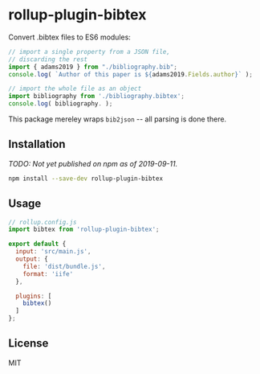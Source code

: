 # rollup-plugin-bibtex

Convert .bibtex files to ES6 modules:

```js
// import a single property from a JSON file,
// discarding the rest
import { adams2019 } from "./bibliography.bib";
console.log( `Author of this paper is ${adams2019.Fields.author}` );

// import the whole file as an object
import bibliography from './bibliography.bibtex';
console.log( bibliography. );
```

This package mereley wraps `bib2json` -- all parsing is done there.

## Installation

_TODO: Not yet published on npm as of 2019-09-11._

```bash
npm install --save-dev rollup-plugin-bibtex
```


## Usage

```js
// rollup.config.js
import bibtex from 'rollup-plugin-bibtex';

export default {
  input: 'src/main.js',
  output: {
    file: 'dist/bundle.js',
    format: 'iife'
  },

  plugins: [
    bibtex()
  ]
};
```


## License

MIT
